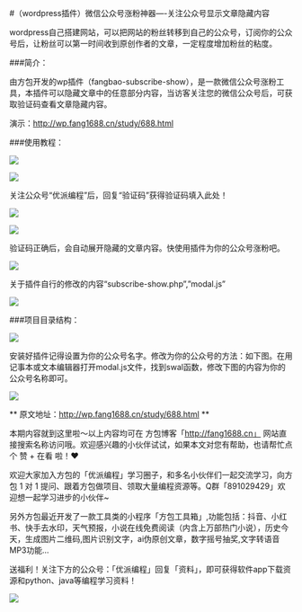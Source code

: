 #（wordpress插件）微信公众号涨粉神器—-关注公众号显示文章隐藏内容

wordpress自己搭建网站，可以把网站的粉丝转移到自己的公众号，订阅你的公众号后，让粉丝可以第一时间收到原创作者的文章，一定程度增加粉丝的粘度。



###简介：

由方包开发的wp插件（fangbao-subscribe-show），是一款微信公众号涨粉工具，本插件可以隐藏文章中的任意部分内容，当访客关注您的微信公众号后，可获取验证码查看文章隐藏内容。

 



 

 

演示：http://wp.fang1688.cn/study/688.html


 

###使用教程：

![](http://wp.fang1688.cn/wp-content/uploads/2022/05/596de22a00ceb96-18.png)

 
![](http://wp.fang1688.cn/wp-content/uploads/2022/05/596de22a00ceb96-19.png)



关注公众号“优派编程”后，回复“验证码”获得验证码填入此处！

![](http://wp.fang1688.cn/wp-content/uploads/2022/05/596de22a00ceb96-20.png)

![](http://wp.fang1688.cn/wp-content/uploads/2022/05/596de22a00ceb96-21.png)


验证码正确后，会自动展开隐藏的文章内容。快使用插件为你的公众号涨粉吧。

![](http://wp.fang1688.cn/wp-content/uploads/2022/05/596de22a00ceb96-22.png)

 

关于插件自行的修改的内容“subscribe-show.php”,”modal.js”

![](http://wp.fang1688.cn/wp-content/uploads/2022/05/596de22a00ceb96-25.png)

 

###项目目录结构：

![](http://wp.fang1688.cn/wp-content/uploads/2022/05/596de22a00ceb96-26.png)

安装好插件记得设置为你的公众号名字。修改为你的公众号的方法：如下图。在用记事本或文本编辑器打开modal.js文件，找到swal函数，修改下图的内容为你的公众号名称即可。

 
![](http://wp.fang1688.cn/wp-content/uploads/2022/05/596de22a00ceb96-27.png)



 ** 原文地址：http://wp.fang1688.cn/study/688.html **



本期内容就到这里啦～以上内容均可在 方包博客「http://fang1688.cn」 网站直接搜索名称访问哦。欢迎感兴趣的小伙伴试试，如果本文对您有帮助，也请帮忙点个 赞 + 在看 啦！❤️

欢迎大家加入方包的「优派编程」学习圈子，和多名小伙伴们一起交流学习，向方包 1 对 1 提问、跟着方包做项目、领取大量编程资源等。Q群「891029429」欢迎想一起学习进步的小伙伴~

另外方包最近开发了一款工具类的小程序「方包工具箱」,功能包括：抖音、小红书、快手去水印，天气预报，小说在线免费阅读（内含上万部热门小说），历史今天，生成图片二维码,图片识别文字，ai伪原创文章，数字摇号抽奖,文字转语音MP3功能...

送福利！关注下方的公众号：「优派编程」回复「资料」，即可获得软件app下载资源和python、java等编程学习资料！

![](https://www.fang1688.cn/wp-content/uploads/2022/04/frc-c379e5f1445ab0934f8c5697c29010aa.png)
